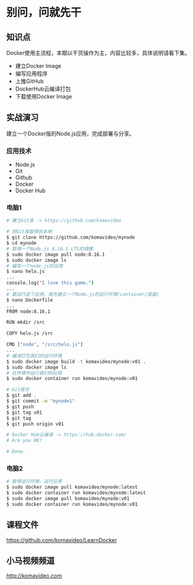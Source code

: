 别问，问就先干
============

## 知识点

Docker使用主流程，本期以干货操作为主，内容比较多，具体说明请看下集。

* 建立Docker Image
* 编写应用程序
* 上推GitHub
* DockerHub云编译打包
* 下载使用Docker Image

## 实战演习

建立一个Docker版的Node.js应用，完成部署与分享。

### 应用技术

+ Node.js
+ Git
+ Github
+ Docker
+ Docker Hub

### 电脑1

~~~bash
# 建立Git库 -> https://github.com/komavideo

# 将Git库取得到本地
$ git clone https://github.com/komavideo/mynode
$ cd mynode
# 取得一个Node.js 8.16.1 LTS的镜像
$ sudo docker image pull node:8.16.1
$ sudo docker image ls
# 编写一个node.js的应用
$ nano helo.js
...
console.log("I love this game.")
...
# 要运行这个应用，首先建立一个Node.js的运行环境(container/容器)
$ nano Dockerfile
...
FROM node:8.16.1

RUN mkdir /src

COPY helo.js /src

CMD ["node", "/src/helo.js"]
...
# 编译打包我们的运行环境
$ sudo docker image build -t komavideo/mynode:v01 .
$ sudo docker image ls
# 在环境中运行我们的应用
$ sudo docker container run komavideo/mynode:v01

# Git提交
$ git add .
$ git commit -m "mynode1"
$ git push
$ git tag v01
$ git tag
$ git push origin v01

# Docker Hub云编译 -> https://hub.docker.com/
# Are you OK?

# Done.
~~~

### 电脑2

~~~bash
# 取得运行环境，运行应用
$ sudo docker image pull komavideo/mynode:latest
$ sudo docker container run komavideo/mynode:latest
$ sudo docker image pull komavideo/mynode:v01
$ sudo docker container run komavideo/mynode:v01
~~~

## 课程文件

https://github.com/komavideo/LearnDocker

## 小马视频频道

http://komavideo.com
